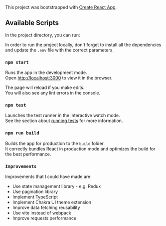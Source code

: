 This project was bootstrapped with [Create React App](https://github.com/facebook/create-react-app).

## Available Scripts

In the project directory, you can run:

In order to run the project locally, don't forget to install all the dependencies and update the `.env` file with the correct parameters.

### `npm start`

Runs the app in the development mode.<br />
Open [http://localhost:3000](http://localhost:3000) to view it in the browser.

The page will reload if you make edits.<br />
You will also see any lint errors in the console.

### `npm test`

Launches the test runner in the interactive watch mode.<br />
See the section about [running tests](https://facebook.github.io/create-react-app/docs/running-tests) for more information.

### `npm run build`

Builds the app for production to the `build` folder.<br />
It correctly bundles React in production mode and optimizes the build for the best performance.

### `Improvements`

Improvements that I could have made are:

- Use state management library - e.g. Redux
- Use pagination library
- Implement TypeScript
- Implement Chakra UI theme extension
- Improve data fetching reusability
- Use vite instead of webpack
- Improve requests performance

